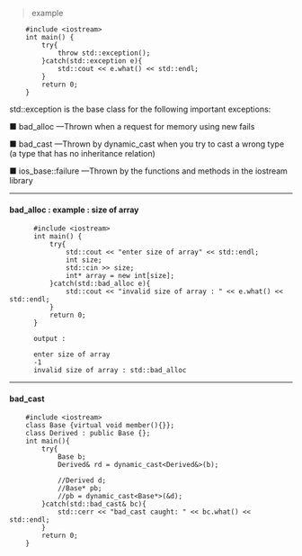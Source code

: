 > example 

        #include <iostream>
        int main() {
            try{
                throw std::exception();        
            }catch(std::exception e){
                std::cout << e.what() << std::endl;     
            }
            return 0;
        }

std::exception is the base class for the following important exceptions:

■ bad_alloc —Thrown when a request for memory using new fails


■ bad_cast —Thrown by dynamic_cast when you try to cast a wrong type
(a type that has no inheritance relation)


■ ios_base::failure —Thrown by the functions and methods in the iostream
library


--- 

#### bad_alloc : example : size of array

          #include <iostream>
          int main() {
              try{
                  std::cout << "enter size of array" << std::endl;
                  int size;
                  std::cin >> size; 
                  int* array = new int[size];        
              }catch(std::bad_alloc e){
                  std::cout << "invalid size of array : " << e.what() << std::endl;     
              }
              return 0;
          }

          output : 
          
          enter size of array
          -1
          invalid size of array : std::bad_alloc

---


#### bad_cast

        #include <iostream>
        class Base {virtual void member(){}};
        class Derived : public Base {};
        int main(){
            try{
                Base b;
                Derived& rd = dynamic_cast<Derived&>(b);
                
                //Derived d;
                //Base* pb;
                //pb = dynamic_cast<Base*>(&d); 
            }catch(std::bad_cast& bc){
                std::cerr << "bad_cast caught: " << bc.what() << std::endl;
            }
            return 0;
        }

